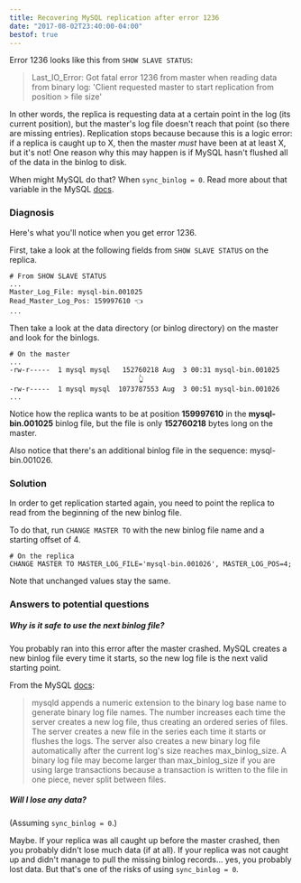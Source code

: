 ```yaml
---
title: Recovering MySQL replication after error 1236
date: "2017-08-02T23:40:00-04:00"
bestof: true
---
```


Error 1236 looks like this from `SHOW SLAVE STATUS`:

> Last_IO_Error: Got fatal error 1236 from master when reading data from binary log: 'Client requested master to start replication from position > file size'

In other words, the replica is requesting data at a certain point in the log (its current position),
but the master's log file doesn't reach that point (so there are missing entries). Replication stops
because because this is a logic error: if a replica is caught up to X, then the master *must* have been
at at least X, but it's not! One reason why this may happen is if MySQL hasn't flushed all of the data in the
binlog to disk.

When might MySQL do that? When `sync_binlog = 0`. Read more about that variable in the MySQL
[docs](https://dev.mysql.com/doc/refman/5.5/en/replication-options-binary-log.html#sysvar_sync_binlog).

### Diagnosis

Here's what you'll notice when you get error 1236.

First, take a look at the following fields from `SHOW SLAVE STATUS` on the replica.

```text
# From SHOW SLAVE STATUS
...
Master_Log_File: mysql-bin.001025
Read_Master_Log_Pos: 159997610 👈
...
```

Then take a look at the data directory (or binlog directory) on the master and look for the
binlogs.

```
# On the master
...
-rw-r-----  1 mysql mysql   152760218 Aug  3 00:31 mysql-bin.001025
                                👆
-rw-r-----  1 mysql mysql  1073787553 Aug  3 00:51 mysql-bin.001026
...
```

Notice how the replica wants to be at position **159997610** in the **mysql-bin.001025** binlog file,
but the file is only **152760218** bytes long on the master.

Also notice that there's an additional binlog file in the sequence: mysql-bin.001026.

### Solution

In order to get replication started again, you need to point the replica to read from the
beginning of the new binlog file.

To do that, run `CHANGE MASTER TO` with the new binlog file name and a starting offset of 4.

```
# On the replica
CHANGE MASTER TO MASTER_LOG_FILE='mysql-bin.001026', MASTER_LOG_POS=4;
```

Note that unchanged values stay the same.

### Answers to potential questions

##### Why is it safe to use the next binlog file?

You probably ran into this error after the master crashed. MySQL creates a new binlog file
every time it starts, so the new log file is the next valid starting point.

From the MySQL [docs](https://dev.mysql.com/doc/refman/5.7/en/binary-log.html):

> mysqld appends a numeric extension to the binary log base name to generate binary log file names. The number increases each time the server creates a new log file, thus creating an ordered series of files. The server creates a new file in the series each time it starts or flushes the logs. The server also creates a new binary log file automatically after the current log's size reaches max_binlog_size. A binary log file may become larger than max_binlog_size if you are using large transactions because a transaction is written to the file in one piece, never split between files.

##### Will I lose any data?

(Assuming `sync_binlog = 0`.)

Maybe. If your replica was all caught up before the master crashed, then you probably didn't lose much data (if at all).
If your replica was not caught up and didn't manage to pull the missing binlog records... yes, you
probably lost data. But that's one of the risks of using `sync_binlog = 0`.
